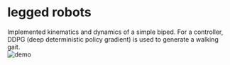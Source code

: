 # legged robots
Implemented kinematics and dynamics of a simple biped. 
For a controller, DDPG (deep deterministic policy gradient) is used to generate a walking gait.  
![demo](https://user-images.githubusercontent.com/44218668/70905859-47d09a00-2005-11ea-9c7c-d0d000347088.gif)
